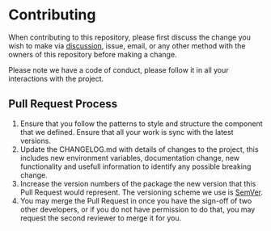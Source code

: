 # Contributing

When contributing to this repository, please first discuss the change you wish to make via
[discussion](https://github.com/), issue, email, or any other method with the owners of this
repository before making a change.

Please note we have a code of conduct, please follow it in all your interactions with the project.

## Pull Request Process

1. Ensure that you follow the patterns to style and structure the component that we defined. Ensure
   that all your work is sync with the latest versions.
2. Update the CHANGELOG.md with details of changes to the project, this includes new environment
   variables, documentation change, new functionality and usefull information to identify any
   possible breaking change.
3. Increase the version numbers of the package the new version that this Pull Request would
   represent. The versioning scheme we use is [SemVer](http://semver.org/).
4. You may merge the Pull Request in once you have the sign-off of two other developers, or if you
   do not have permission to do that, you may request the second reviewer to merge it for you.
